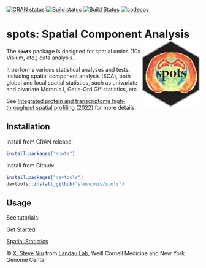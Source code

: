 [![CRAN status](https://www.r-pkg.org/badges/version/spots)](https://CRAN.R-project.org/package=spots)
[![Build status](https://ci.appveyor.com/api/projects/status/lbdrt72vyiqwxxff/branch/main?svg=true)](https://ci.appveyor.com/project/stevexniu/spots/branch/main)
[![Build Status](https://app.travis-ci.com/stevexniu/spots.svg?branch=main)](https://app.travis-ci.com/stevexniu/spots)
[![codecov](https://codecov.io/gh/stevexniu/spots/branch/main/graph/badge.svg?token=7KF4D3GGUB)](https://codecov.io/gh/stevexniu/spots)

# spots: Spatial Component Analysis <img src="man/figures/logo.png" align="right" width="150"/>

The **```spots```** package is designed for spatial omics (10x Visium, etc.) data analysis. 

It performs various statistical analyses and tests, including spatial component analysis (SCA), both global and local spatial statistics, such as univariate and bivariate Moran's I, Getis-Ord Gi* statistics, etc.

See <a href="https://doi.org/10.1101/2022.03.15.484516" target="_blank">Integrated protein and transcriptome high-throughput spatial profiling (2022)</a> for more details.

Installation
-----
Install from CRAN release:

``` r
install.packages("spots")
```

Install from Github:

``` r
install.packages("devtools")
devtools::install_github("stevexniu/spots")
```

Usage
-----
See tutorials:

[Get Started](https://stevexniu.github.io/spots/articles/get_started.html)

[Spatial Statistics](https://stevexniu.github.io/spots/articles/spatial_statistics.html)

© [X. Steve Niu](https://github.com/stevexniu) from [Landau Lab](https://www.landaulab.org), Weill Cornell Medicine and New York Genome Center
